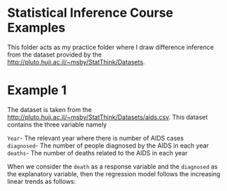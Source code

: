 
# Statistical Inference Course Examples

This folder acts as my practice folder where I draw difference inference from the dataset provided by the http://pluto.huji.ac.il/~msby/StatThink/Datasets. 

# Example 1

The dataset is taken from the http://pluto.huji.ac.il/~msby/StatThink/Datasets/aids.csv. This dataset contains the three variable namely

`Year`- The relevant year where there is number of AIDS cases<br>
`diagnosed`- The number of people diagnosed by the AIDS in each year<br>
`deaths`- The number of deaths related to the AIDS in each year

When we consider the `death` as a response variable and the `diagnosed` as the explanatory variable, then the regression model follows the increasing linear trends as follows:
